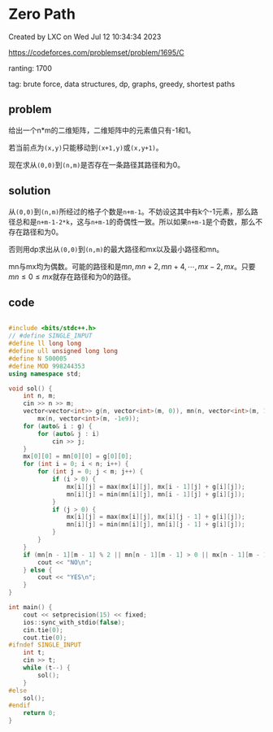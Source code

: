 # Zero Path

Created by LXC on Wed Jul 12 10:34:34 2023

https://codeforces.com/problemset/problem/1695/C

ranting: 1700

tag: brute force, data structures, dp, graphs, greedy, shortest paths

## problem

给出一个n*m的二维矩阵，二维矩阵中的元素值只有-1和1。

若当前点为`(x,y)`只能移动到`(x+1,y)`或`(x,y+1)`。

现在求从`(0,0)`到`(n,m)`是否存在一条路径其路径和为0。

## solution

从`(0,0)`到`(n,m)`所经过的格子个数是`n+m-1`。不妨设这其中有k个-1元素，那么路径总和是`n+m-1-2*k`，这与`n+m-1`的奇偶性一致。所以如果`n+m-1`是个奇数，那么不存在路径和为0。

否则用dp求出从`(0,0)`到`(n,m)`的最大路径和mx以及最小路径和mn。

mn与mx均为偶数。可能的路径和是$mn,mn+2,mn+4,\cdots, mx-2, mx$。只要$mn\le 0\le mx$就存在路径和为0的路径。


## code

``` cpp

#include <bits/stdc++.h>
// #define SINGLE_INPUT
#define ll long long
#define ull unsigned long long
#define N 500005
#define MOD 998244353
using namespace std;

void sol() {
    int n, m;
    cin >> n >> m;
    vector<vector<int>> g(n, vector<int>(m, 0)), mn(n, vector<int>(m, 1e9)),
        mx(n, vector<int>(m, -1e9));
    for (auto& i : g) {
        for (auto& j : i)
            cin >> j;
    }
    mx[0][0] = mn[0][0] = g[0][0];
    for (int i = 0; i < n; i++) {
        for (int j = 0; j < m; j++) {
            if (i > 0) {
                mx[i][j] = max(mx[i][j], mx[i - 1][j] + g[i][j]);
                mn[i][j] = min(mn[i][j], mn[i - 1][j] + g[i][j]);
            }
            if (j > 0) {
                mx[i][j] = max(mx[i][j], mx[i][j - 1] + g[i][j]);
                mn[i][j] = min(mn[i][j], mn[i][j - 1] + g[i][j]);
            }
        }
    }
    if (mn[n - 1][m - 1] % 2 || mn[n - 1][m - 1] > 0 || mx[n - 1][m - 1] < 0) {
        cout << "NO\n";
    } else {
        cout << "YES\n";
    }
}

int main() {
    cout << setprecision(15) << fixed;
    ios::sync_with_stdio(false);
    cin.tie(0);
    cout.tie(0);
#ifndef SINGLE_INPUT
    int t;
    cin >> t;
    while (t--) {
        sol();
    }
#else
    sol();
#endif
    return 0;
}

```
